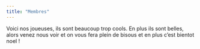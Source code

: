 ```yaml
---
title: "Membres"
---
```


Voici nos joueuses, ils sont beaucoup trop cools. En plus ils sont belles, alors venez nous voir et on vous fera plein de
bisous et en plus c’est bientot noel !
